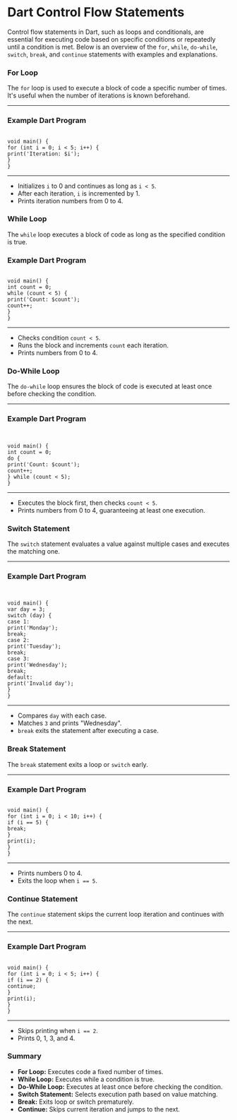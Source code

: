 # Dart Control Flow Statements

Control flow statements in Dart, such as loops and conditionals, are essential for executing code based on specific conditions or repeatedly until a condition is met. Below is an overview of the `for`, `while`, `do-while`, `switch`, `break`, and `continue` statements with examples and explanations.

### For Loop
The `for` loop is used to execute a block of code a specific number of times. It's useful when the number of iterations is known beforehand.


---

### Example Dart Program
```

void main() {
for (int i = 0; i < 5; i++) {
print('Iteration: $i');
}
}

```

---


- Initializes `i` to 0 and continues as long as `i < 5`.
- After each iteration, `i` is incremented by 1.
- Prints iteration numbers from 0 to 4.

### While Loop
The `while` loop executes a block of code as long as the specified condition is true.


### Example Dart Program
```

void main() {
int count = 0;
while (count < 5) {
print('Count: $count');
count++;
}
}

```

---

- Checks condition `count < 5`.  
- Runs the block and increments `count` each iteration.  
- Prints numbers from 0 to 4.

### Do-While Loop
The `do-while` loop ensures the block of code is executed at least once before checking the condition.

---

### Example Dart Program
```


void main() {
int count = 0;
do {
print('Count: $count');
count++;
} while (count < 5);
}

```

---


- Executes the block first, then checks `count < 5`.  
- Prints numbers from 0 to 4, guaranteeing at least one execution.

### Switch Statement
The `switch` statement evaluates a value against multiple cases and executes the matching one.

---

### Example Dart Program
```


void main() {
var day = 3;
switch (day) {
case 1:
print('Monday');
break;
case 2:
print('Tuesday');
break;
case 3:
print('Wednesday');
break;
default:
print('Invalid day');
}
}

```

---


- Compares `day` with each case.  
- Matches `3` and prints "Wednesday".  
- `break` exits the statement after executing a case.

### Break Statement
The `break` statement exits a loop or `switch` early.

---

### Example Dart Program
```

void main() {
for (int i = 0; i < 10; i++) {
if (i == 5) {
break;
}
print(i);
}
}

```

---


- Prints numbers 0 to 4.  
- Exits the loop when `i == 5`.

### Continue Statement
The `continue` statement skips the current loop iteration and continues with the next.

---

### Example Dart Program
```

void main() {
for (int i = 0; i < 5; i++) {
if (i == 2) {
continue;
}
print(i);
}
}

```

---

- Skips printing when `i == 2`.  
- Prints 0, 1, 3, and 4.

### Summary
- **For Loop:** Executes code a fixed number of times.  
- **While Loop:** Executes while a condition is true.  
- **Do-While Loop:** Executes at least once before checking the condition.  
- **Switch Statement:** Selects execution path based on value matching.  
- **Break:** Exits loop or switch prematurely.  
- **Continue:** Skips current iteration and jumps to the next.


